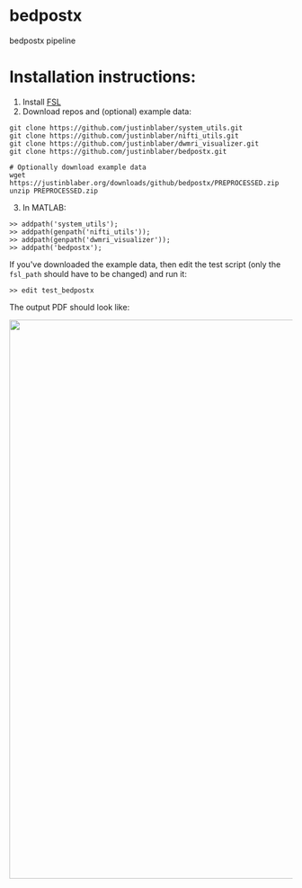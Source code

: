 # bedpostx
bedpostx pipeline

# Installation instructions:
1) Install [FSL](https://fsl.fmrib.ox.ac.uk/fsl/fslwiki)
2) Download repos and (optional) example data:
```
git clone https://github.com/justinblaber/system_utils.git
git clone https://github.com/justinblaber/nifti_utils.git
git clone https://github.com/justinblaber/dwmri_visualizer.git
git clone https://github.com/justinblaber/bedpostx.git

# Optionally download example data
wget https://justinblaber.org/downloads/github/bedpostx/PREPROCESSED.zip
unzip PREPROCESSED.zip
```
3) In MATLAB:
```
>> addpath('system_utils');
>> addpath(genpath('nifti_utils'));
>> addpath(genpath('dwmri_visualizer'));
>> addpath('bedpostx');
```
If you've downloaded the example data, then edit the test script (only the `fsl_path` should have to be changed) and run it:

```
>> edit test_bedpostx
```
The output PDF should look like:

<a href="https://justinblaber.org/downloads/github/bedpostx/bedpostx.pdf">
<p align="center">
  <img width="768" height="994" src="https://i.imgur.com/wMqWb0d.png">
</p>
</a>
